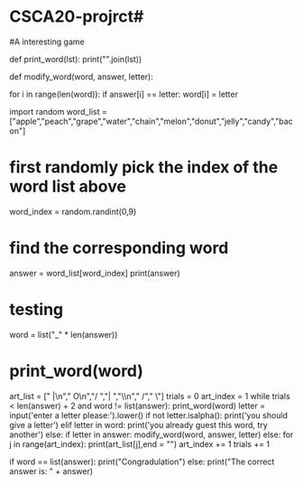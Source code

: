 # CSCA20-projrct#
#A interesting game

def print_word(lst):
   print("".join(lst))

def modify_word(word, answer, letter):
   
   for i in range(len(word)):
      if answer[i] == letter:
         word[i] = letter
   
   

import random
word_list = ["apple","peach","grape","water","chain","melon","donut","jelly","candy","bacon"]
# first randomly pick the index of the word list above
word_index = random.randint(0,9)
# find the corresponding word
answer = word_list[word_index]
print(answer)
# testing
word = list("_" * len(answer))
# print_word(word)

art_list = ["  |\n","  O\n","/ ","| ","\\\n"," /"," \\"]
trials = 0
art_index = 1
while trials < len(answer) + 2 and word != list(answer):
   print_word(word)
   letter = input('enter a letter please:').lower()
   if not letter.isalpha():
      print('you should give a letter')
   elif letter in word:
      print('you already guest this word, try another')
   else:
      if letter in answer:
        modify_word(word, answer, letter)
      else:
        for j in range(art_index):
          print(art_list[j],end = "")
        art_index += 1
      trials += 1
   
if word == list(answer):
   print("Congradulation")
else:
   print("The correct answer is: " + answer)
